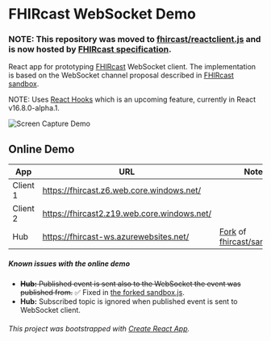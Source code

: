 # FHIRcast WebSocket Demo

### NOTE: This repository was moved to [fhircast/reactclient.js](https://github.com/fhircast/reactclient.js.) and is now hosted by [FHIRcast specification](http://fhircast.org/).

React app for prototyping [FHIRcast](http://fhircast.org/) WebSocket client. The implementation is based on the WebSocket channel proposal described in [FHIRcast sandbox](https://github.com/fhircast/sandbox.js).

NOTE: Uses [React Hooks](https://reactjs.org/docs/hooks-intro.html) which is an upcoming feature, currently in React v16.8.0-alpha.1.

![Screen Capture Demo](https://github.com/akalliokoski/fhircast-websocket-demo/blob/master/doc/fhircast-websocket-demo-min.gif)

## Online Demo

| App      | URL                                         | Notes                                                                                                               |
| -------- | ------------------------------------------- | ------------------------------------------------------------------------------------------------------------------- |
| Client 1 | https://fhircast.z6.web.core.windows.net/   |                                                                                                                     |
| Client 2 | https://fhircast2.z19.web.core.windows.net/ |                                                                                                                     |
| Hub      | https://fhircast-ws.azurewebsites.net/      | [Fork](https://github.com/akalliokoski/sandbox.js) of [fhircast/sandbox.js](https://github.com/fhircast/sandbox.js) |

##### Known issues with the online demo

* ~~**Hub:** Published event is sent also to the WebSocket the event was published from.~~ :white_check_mark: Fixed in [the forked sandbox.js](https://github.com/akalliokoski/sandbox.js/commit/cf88e090738ea94ff0519f48096a3f594d305ca1).
* **Hub:** Subscribed topic is ignored when published event is sent to WebSocket client.

###### This project was bootstrapped with [Create React App](https://github.com/facebook/create-react-app).
